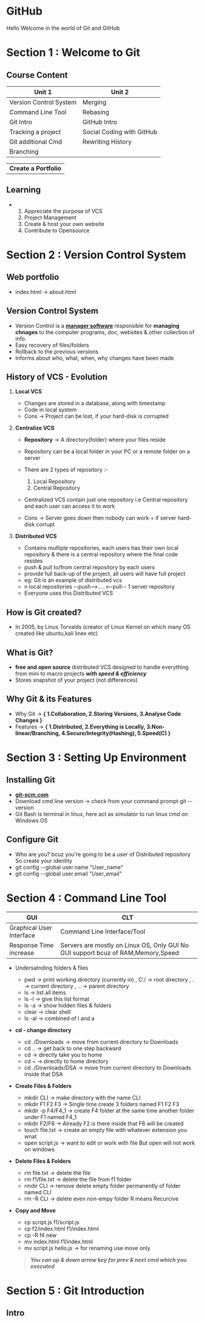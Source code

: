 # GitHub
Hello Welcome in the world of Git and GitHub

# Section 1 : Welcome to Git

## Course Content
| Unit 1 | Unit 2 |
|--------------|------------|
| Version Control System | Merging|
| Command Line Tool | Rebasing |
| Git Intro | GitHub Intro |
|Tracking a project | Social Coding with GitHub|
| Git additional Cmd | Rewriting History |
| Branching | |

|                       |
|-----------------------|
|  **Create a Portfolio** |

## Learning
- 1. Appreciate the purpose of VCS
  2. Project Management
  3. Create & host your own website
  4. Contribute to Opensource
 

# Section 2 : Version Control System

## Web portfolio
- index.html -> about.html

## Version Control System
- Version Control is a <ins>**manager software**</ins> responsible for **managing chnages** to the computer programs, doc, websites & other collection of info.
- Easy recovery of files/folders
- Rollback to the previous versions
- Informs about who, what, when, why changes have been made

## History of VCS - Evolution
1. **Local VCS**
   - Changes are stored in a database, along with timestamp
   - Code in local system
   - Cons -> Project can be lost, if your hard-disk is corrupted
     
2. **Centralize VCS**
   - **Repository** -> A directory(folder) where your files reside
   - Repository can be a local folder in your PC or a remote folder on a server
   - There are 2 types of repository :-
     1. Local Repository
     2. Central Repository
    
   - Centralized VCS contain just one repository i.e Central repository and each user can access it to work
   - Cons -> Server goes down then nobody can work + if server hard-disk corrupt

3. **Distributed VCS**
   - Contains multiple repositories, each users has their own local repository & there is a central repository where the final code resides
   - push & pull to/from central repository by each users
   - provide full back-up of the project, all users will have full project
   - eg: Git is an example of distributed vcs
   - n local repositories --push-->.....<--pull-- 1 server repository
   - Everyone uses this Distributed VCS
  
## How is Git created?
- In 2005, by Linus Torvalds (creator of Linux Kernel on which many OS created like ubuntu,kali linex etc)

## What is Git?
- **free and open source** distributed VCS designed to handle everything from mini to macro projects ***with speed & efficiency***
- Stores snapshot of your project (not differences)

## Why Git & its Features
- Why Git -> **{ 1.Collaboration, 2.Storing Versions, 3.Analyse Code Changes }**
- Features -> **{ 1.Distributed, 2.Everything is Locally, 3.Non-linear/Branching, 4.Secure/Integrity(Hashing), 5.Speed(C) }**


# Section 3 : Setting Up Environment

## Installing Git
- [**git-scm.com**](https://git-scm.com/)
- Download cmd line version -> check from your command prompt git --version
- Git Bash is terminal in linux, here act as simulator to run linux cmd on Windows OS

## Configure Git
- Who are you? bcuz you're going to be a user of Distributed repository So create your identity
- git config --global user.name "User_name"
- git config --global user.email "User_email"


# Section 4 : Command Line Tool
| GUI   |    CLT|
|-------|-------|
|Graphical User Interface| Command Line Interface/Tool|
|Response Time increase | Servers are mostly on Linux OS, Only GUI No GUI support bcuz of RAM,Memory,Speed|

- Undersatnding folders & files
  - pwd -> print working directory (currently in) , C:/ -> root directory , . -> current directory , .. -> parent directory
  - ls -> list all items
  - ls -l -> give this list format
  - ls -a -> show hidden files & folders
  - clear -> clear shell
  - ls -al -> combined of l and a

- **cd - change directory**
  - cd ./Downloads  -> move from current directory to Downloads
  - cd .. -> get back to one step backward
  - cd -> directly take you to home
  - cd ~ -> directly to home directory
  - cd ./Downloads/DSA  -> move from current directory to Downloads inside that DSA
 
- **Create Files & Folders**
  - mkdir CLI -> make directory with the name CLI
  - mkdir F1 F2 F3 -> Single time create 3 folders named F1 F2 F3
  - mkdir -p F4/F4_1 -> create F4 folder at the same time another folder under F1 named F4_1
  - mkdir F2/F6  -> Already F2 is there inside that F6 will be created
  - touch file.txt -> create an empty file with whatever extension you wnat
  - open script.js -> want to edit or work with file But open will not work on windows
 
- **Delete Files & Folders**
  - rm file.txt -> delete the file
  - rm f1/file.txt -> delete the file from f1 folder
  - rmdir CLI -> remove delete empty folder permanently of folder named CLI 
  - rm -R CLI -> delete even non-empy folder R means Recurcive
 
- **Copy and Move**
   - cp script.js f1/script.js
   - cp f2/index.html f1/index.html
   - cp -R f4 new
   - mv index.html f1/index.html
   - mv script.js hello.js -> for renaming use move only 
  
  > ***You can up & down arrow key for prev & next cmd which you executed***


# Section 5 : Git Introduction

## Intro
   
 






